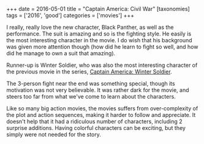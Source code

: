 +++
date = 2016-05-01
title = "Captain America: Civil War"
[taxonomies]
tags = ['2016', 'good']
categories = ['movies']
+++

I really, really love the new character, Black Panther, as well as the
performance. The suit is amazing and so is the fighting style. He easily
is the most interesting character in the movie. I do wish that his
background was given more attention though (how did he learn to fight so
well, and how did he manage to own a suit that amazing).

Runner-up is Winter Soldier, who was also the most interesting character
of the previous movie in the series, [Captain America: Winter Soldier].

The 3-person fight near the end was something special, though its
motivation was not very believable. It was rather dark for the movie,
and steers too far from what we've come to learn about the characters.

Like so many big action movies, the movies suffers from over-complexity
of the plot and action sequences, making it harder to follow and
appreciate. It doesn't help that it had a ridiculous number of
characters, including 2 surprise additions. Having colorful characters
can be exciting, but they simply were not needed for the story.

  [Captain America: Winter Soldier]: http://tshepang.net/captain-america-the-winter-soldier-2014

